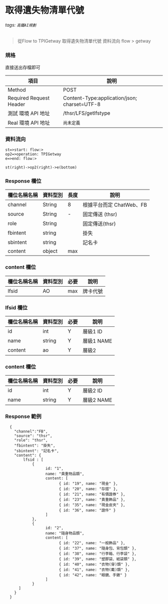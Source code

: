 # 取得遺失物清單代號
###### tags: `高鐵AI規劃`


>從Flow to TPIGetway 取得遺失物清單代號
> 資料流向 flow > getway

### 規格
直接送出存檔即可

  項目 | 說明
  ---- | ---
  Method | POST
  Required Request Header |  Content-Type:application/json; charset=UTF-8
  測試 環境 API 地址 | /thsr/LFS/getlfstype
  Real 環境 API 地址 | `尚未定義`

### 資料流向
```flow
st=>start: flow:>
op2=>operation: TPIGetway
e=>end: flow:>

st(right)->op2(right)->e(bottom)

```

### Response 欄位

  欄位名稱名稱 | 資料型別| 長度| 說明
  --------- | ------- |-----| --------
  channel  | String |8| 根據平台而定 ChatWeb、FB 
  source |String | -| 固定傳送 (thsr)
  role |String||固定傳送(thsr)
  fbintent | string | | 掛失 | N | Firstbot意圖
  sbintent | string | | 記名卡 | N | Secondbot意圖
  content | object | max | 

### content 欄位

  欄位名稱名稱 | 資料型別| 必要| 說明
  --------- | ------- |-----| --------
  lfsid | AO | max | 牌卡代號

  
### lfsid 欄位  
  欄位名稱名稱 | 資料型別| 必要| 說明
  --------- | ------- |-----| --------
  id | int | Y | 層級1 ID
  name | string | Y | 層級1 NAME
  content | ao | Y | 層級2 
  
### content 欄位  
  欄位名稱名稱 | 資料型別| 必要| 說明
  --------- | ------- |-----| --------
  id | int | Y | 層級2  ID
  name | string | Y | 層級2  NAME

  
### Response 範例

```
  {
    "channel":"FB",
    "source": "thsr",
    "role": "thsr",
    "fbintent": "掛失",
    "sbintent": "記名卡",
    "content": {
        lfsid : [
            {
                  id: "1",
                  name: "貴重物品類",
                  content: [
                        { id: "19", name: "現金" },
                        { id: "20", name: "存摺" },
                        { id: "21", name: "有價證券" },
                        { id: "23", name: "貴重飾品" },
                        { id: "35", name: "現金皮夾" },
                        { id: "36", name: "證件" }
                  ]
            },
            {
                  id: "2",
                  name: "隨身物品類",
                  content: [    
                        { id: "22", name: "一般飾品" },
                        { id: "37", name: "隨身包、背包類" },
                        { id: "38", name: "行李箱、行李袋" },
                        { id: "39", name: "塑膠袋、紙袋類" },
                        { id: "40", name: "衣物(穿)類" },
                        { id: "41", name: "衣物(戴)類" },
                        { id: "42", name: "眼鏡、手錶" }
                  ]
            }
      ]
    }
  }  
```
